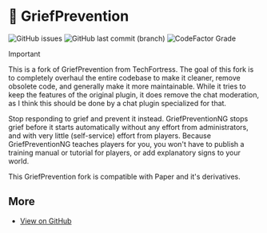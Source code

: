 # 🏡 GriefPrevention

![GitHub issues](https://img.shields.io/github/issues/tinyoverflow/minecraft-griefprevention?style=flat-square)
![GitHub last commit (branch)](https://img.shields.io/github/last-commit/tinyoverflow/minecraft-griefprevention/master?style=flat-square)
![CodeFactor Grade](https://img.shields.io/codefactor/grade/github/tinyoverflow/minecraft-griefprevention/master?style=flat-square)

> [!IMPORTANT]
> This is a fork of GriefPrevention from TechFortress. The goal of this fork is to completely overhaul the entire
> codebase to make it cleaner, remove obsolete code, and generally make it more maintainable. While it tries to keep the
> features of the original plugin, it does remove the chat moderation, as I think this should be done by a chat plugin
> specialized for that.

Stop responding to grief and prevent it instead. GriefPreventionNG stops grief before it starts automatically without
any effort from administrators, and with very little (self-service) effort from players. Because GriefPreventionNG
teaches players for you, you won't have to publish a training manual or tutorial for players, or add explanatory signs
to your world.

This GriefPrevention fork is compatible with Paper and it's derivatives.

## More

- [View on GitHub](https://github.com/tinyoverflow/minecraft-griefprevention)
